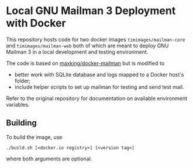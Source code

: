 # Local GNU Mailman 3 Deployment with Docker

This repository hosts code for two docker images `timimages/mailman-core` and
`timimages/mailman-web` both of which are meant to deploy GNU Mailman 3 in
a local development and testing environment.

The code is based on [maxking/docker-mailman](https://github.com/maxking/docker-mailman) but is modified to

* better work with SQLite database and logs mapped to a Docker host's folder;
* include helper scripts to set up mailman for testing and send test mail.

Refer to the original repository for documentation on available environment variables.

## Building

To build the image, use 

```
./build.sh [<docker.io registry>] [<version tag>]
```

where both arguments are optional.
